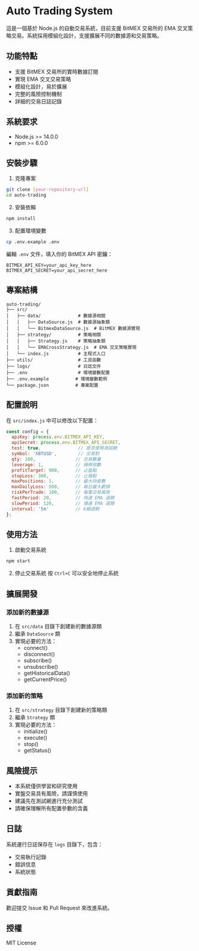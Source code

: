 # Auto Trading System

這是一個基於 Node.js 的自動交易系統，目前支援 BitMEX 交易所的 EMA 交叉策略交易。系統採用模組化設計，支援擴展不同的數據源和交易策略。

## 功能特點

- 支援 BitMEX 交易所的實時數據訂閱
- 實現 EMA 交叉交易策略
- 模組化設計，易於擴展
- 完整的風險控制機制
- 詳細的交易日誌記錄

## 系統要求

- Node.js >= 14.0.0
- npm >= 6.0.0

## 安裝步驟

1. 克隆專案
```bash
git clone [your-repository-url]
cd auto-trading
```

2. 安裝依賴
```bash
npm install
```

3. 配置環境變數
```bash
cp .env.example .env
```
編輯 `.env` 文件，填入你的 BitMEX API 密鑰：
```
BITMEX_API_KEY=your_api_key_here
BITMEX_API_SECRET=your_api_secret_here
```

## 專案結構

```
auto-trading/
├── src/
│   ├── data/              # 數據源相關
│   │   ├── DataSource.js  # 數據源抽象類
│   │   └── BitmexDataSource.js  # BitMEX 數據源實現
│   ├── strategy/          # 策略相關
│   │   ├── Strategy.js    # 策略抽象類
│   │   └── EMACrossStrategy.js  # EMA 交叉策略實現
│   └── index.js           # 主程式入口
├── utils/                 # 工具函數
├── logs/                  # 日誌文件
├── .env                   # 環境變數配置
├── .env.example          # 環境變數範例
└── package.json          # 專案配置
```

## 配置說明

在 `src/index.js` 中可以修改以下配置：

```javascript
const config = {
  apiKey: process.env.BITMEX_API_KEY,
  apiSecret: process.env.BITMEX_API_SECRET,
  test: true,              // 是否使用測試網
  symbol: 'XBTUSD',        // 交易對
  qty: 100,               // 交易數量
  leverage: 1,            // 槓桿倍數
  profitTarget: 900,      // 止盈點
  stopLoss: 300,          // 止損點
  maxPositions: 1,        // 最大持倉數
  maxDailyLoss: 500,      // 每日最大虧損
  riskPerTrade: 100,      // 每筆交易風險
  fastPeriod: 20,         // 快速 EMA 週期
  slowPeriod: 120,        // 慢速 EMA 週期
  interval: '5m'          // K線週期
};
```

## 使用方法

1. 啟動交易系統
```bash
npm start
```

2. 停止交易系統
按 `Ctrl+C` 可以安全地停止系統

## 擴展開發

### 添加新的數據源

1. 在 `src/data` 目錄下創建新的數據源類
2. 繼承 `DataSource` 類
3. 實現必要的方法：
   - connect()
   - disconnect()
   - subscribe()
   - unsubscribe()
   - getHistoricalData()
   - getCurrentPrice()

### 添加新的策略

1. 在 `src/strategy` 目錄下創建新的策略類
2. 繼承 `Strategy` 類
3. 實現必要的方法：
   - initialize()
   - execute()
   - stop()
   - getStatus()

## 風險提示

- 本系統僅供學習和研究使用
- 實盤交易具有風險，請謹慎使用
- 建議先在測試網進行充分測試
- 請確保理解所有配置參數的含義

## 日誌

系統運行日誌保存在 `logs` 目錄下，包含：
- 交易執行記錄
- 錯誤信息
- 系統狀態

## 貢獻指南

歡迎提交 Issue 和 Pull Request 來改進系統。

## 授權

MIT License 